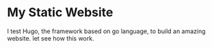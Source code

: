 # My Static Website

I test Hugo, the framework based on go language, to build an amazing website.
let see how this work.
